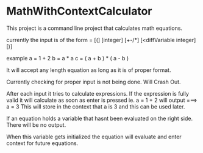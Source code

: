 # MathWithContextCalculator

This project is a command line project that calculates math equations.

currently the input is of the form
<variable> = [(] [<diffVariable>integer] [+-/*] [<diffVariable integer] [)]

example
a = 1 + 2
b = a * a
c = ( a + b ) * ( a - b )

It will accept any length equation as long as it is of proper format.

Currently checking for proper input is not being done. Will Crash Out.

After each input it tries to calculate expressions.
If the expression is fully valid it will calculate as soon as enter is pressed
ie. a = 1 + 2 will output ===> a = 3
This will store in the context that a is 3 and this can be used later.

If an equation holds a variable that hasnt been evaluated on the right side. There will be no output.

When this variable gets initialized the equation will evaluate and enter context for future equations.
